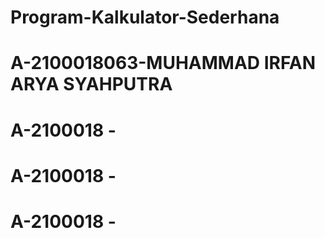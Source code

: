 # Program-Kalkulator-Sederhana

# A-2100018063-MUHAMMAD IRFAN ARYA SYAHPUTRA
# A-2100018   -
# A-2100018   -
# A-2100018   -
